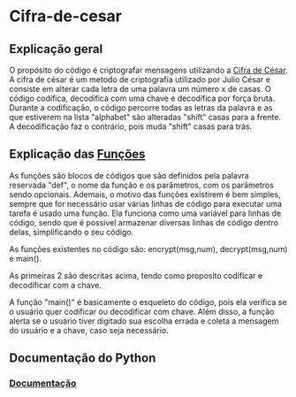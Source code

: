# Cifra-de-cesar

## Explicação geral

O propósito do código é criptografar mensagens utilizando a [Cifra de César](https://pt.wikipedia.org/wiki/Cifra_de_C%C3%A9sar). A cifra de césar é um metodo de criptografia utilizado por Julio César e consiste em alterar cada letra de uma palavra um número x de casas.
O código codifica, decodifica com uma chave e decodifica por força bruta.
Durante a codificação, o código percorre todas as letras da palavra e as que estiverem na lista "alphabet" são alteradas "shift" casas para a frente.
A decodificação faz o contrário, pois muda "shift" casas para trás.

## Explicação das [Funções](https://docs.python.org/pt-br/3.10/tutorial/controlflow.html#defining-functions)
As funções são blocos de códigos que são definidos pela palavra reservada "def", o nome da função e os parâmetros, com os parâmetros sendo opcionais. Ademais, o motivo das funções existirem é bem simples, sempre que for necessário usar várias linhas de código para executar uma tarefa é usado uma função. Ela funciona como uma variável para linhas de código, sendo que é possivel armazenar diversas linhas de código dentro delas, simplificando o seu código.

As funções existentes no código são: encrypt(msg,num), decrypt(msg,num) e main().

As primeiras 2 são descritas acima, tendo como proposito codificar e decodificar com a chave.

A função "main()" é basicamente o esqueleto do código, pois ela verifica se o usuário quer codificar ou decodificar com chave. Além disso, a função alerta se o usuário tiver digitado sua escolha errada e coleta a mensagem do usuário e a chave, caso seja necessário.

## Documentação do Python

### [Documentação](https://docs.python.org/pt-br/3.10/tutorial)
